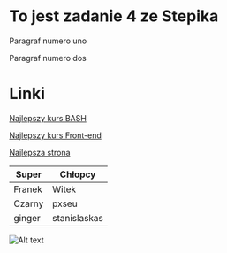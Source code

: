 # To jest zadanie 4 ze Stepika

Paragraf numero uno

Paragraf numero dos

# Linki

[Najlepszy kurs BASH](https://stepik.org/course/83989/)

[Najlepszy kurs Front-end](https://stepik.org/course/125441)

[Najlepsza strona](mev.pxseu.com/calculator)


|Super|Chłopcy|
|----------|----------|
|Franek|Witek|
|Czarny|pxseu|
|ginger|stanislaskas|

![Alt text](https://miro.medium.com/v2/resize:fit:640/format:webp/0*sbY2fUKYGlcCD31C.jpeg)


